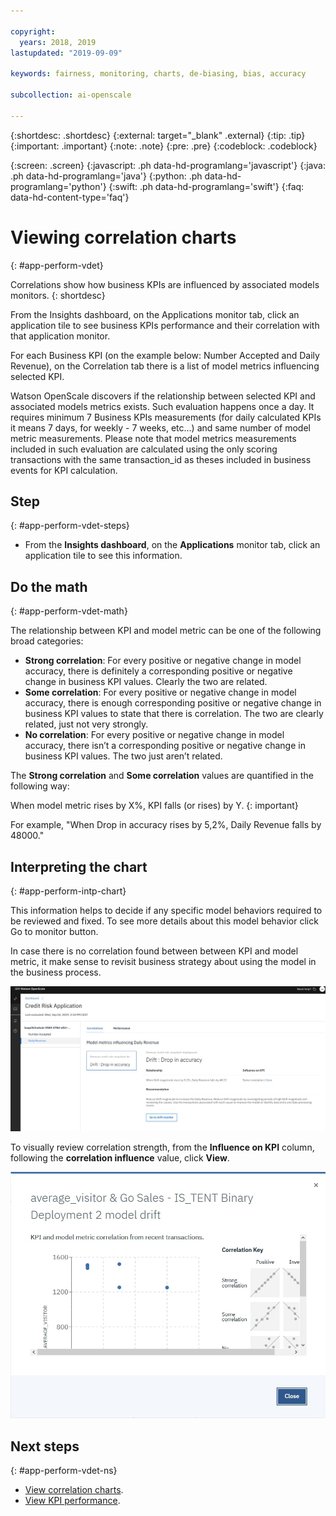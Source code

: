 ```yaml
---

copyright:
  years: 2018, 2019
lastupdated: "2019-09-09"

keywords: fairness, monitoring, charts, de-biasing, bias, accuracy

subcollection: ai-openscale

---
```


{:shortdesc: .shortdesc}
{:external: target="_blank" .external}
{:tip: .tip}
{:important: .important}
{:note: .note}
{:pre: .pre}
{:codeblock: .codeblock}

{:screen: .screen}
{:javascript: .ph data-hd-programlang='javascript'}
{:java: .ph data-hd-programlang='java'}
{:python: .ph data-hd-programlang='python'}
{:swift: .ph data-hd-programlang='swift'}
{:faq: data-hd-content-type='faq'}

# Viewing correlation charts
{: #app-perform-vdet}

Correlations show how business KPIs are influenced by associated models monitors. 
{: shortdesc}

From the Insights dashboard, on the Applications monitor tab, click an application tile to see business KPIs performance and their correlation with that application monitor.

For each Business KPI (on the example below: Number Accepted and Daily Revenue), on the Correlation tab there is a list of model metrics influencing selected KPI.

Watson OpenScale discovers if the relationship between selected KPI and associated models metrics exists. Such evaluation happens once a day. It requires minimum 7 Business KPIs measurements (for daily calculated KPIs it means 7 days, for weekly - 7 weeks, etc...) and same number of model metric measurements. Please note that model metrics measurements included in such evaluation are calculated using the only scoring transactions with the same transaction_id as theses included in business events for KPI calculation.

## Step
{: #app-perform-vdet-steps}

- From the **Insights dashboard**, on the **Applications** monitor tab, click an application tile to see this information.

## Do the math
{: #app-perform-vdet-math}

The relationship between KPI and model metric can be one of the following broad categories:

- **Strong correlation**: For every positive or negative change in model accuracy, there is definitely a corresponding positive or negative change in business KPI values. Clearly the two are related. 
- **Some correlation**: For every positive or negative change in model accuracy, there is enough corresponding positive or negative change in business KPI values to state that there is correlation. The two are clearly related, just not very strongly. 
- **No correlation**: For every positive or negative change in model accuracy, there isn’t a corresponding positive or negative change in business KPI values. The two just aren’t related.

The **Strong correlation** and **Some correlation** values are quantified in the following way:

When model metric rises by X%, KPI falls (or rises) by Y.
{: important}

For example, "When Drop in accuracy rises by 5,2%, Daily  Revenue falls by 48000." 


## Interpreting the chart
{: #app-perform-intp-chart}

This information helps to decide if any specific model behaviors required to be reviewed and fixed. To see more details about this model behavior click Go to monitor  button.

In case there is no correlation found between between KPI and model metric, it make sense to revisit business strategy about using the model in the business process.

![data drift shows a drop in accuracy while the corresponding daily revenue metric also shows a negative trend](images/wos-strong-correlation.png)

To visually review correlation strength, from the **Influence on KPI** column, following the **correlation influence** value, click **View**.

![a scatter plot shows a cluster of data points that corresond to the drop in accuracy while the corresponding daily revenue metric also shows a negative trend](images/wos-correlation-scatter-plot.png)

## Next steps
{: #app-perform-vdet-ns}

- [View correlation charts](/docs/services/ai-openscale?topic=ai-openscale-app-perform-vdet).
- [View KPI performance](/docs/services/ai-openscale?topic=ai-openscale-it-appkpi-vdet).
